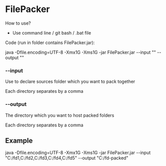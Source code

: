 # FilePacker

How to use?

* Use command line / git bash / .bat file

Code (run in folder contains FilePacker.jar):

java -Dfile.encoding=UTF-8 -Xmx1G -Xms1G -jar FilePacker.jar --input "" --output ""

### --input

Use to declare sources folder which you want to pack together

Each directory separates by a comma

### --output

The directory which you want to host packed folders

Each directory separates by a comma

## Example

java -Dfile.encoding=UTF-8 -Xmx1G -Xms1G -jar FilePacker.jar --input "C:/fd1,C:/fd2,C:/fd3,C:/fd4,C:/fd5" --output "C:/fd-packed"
